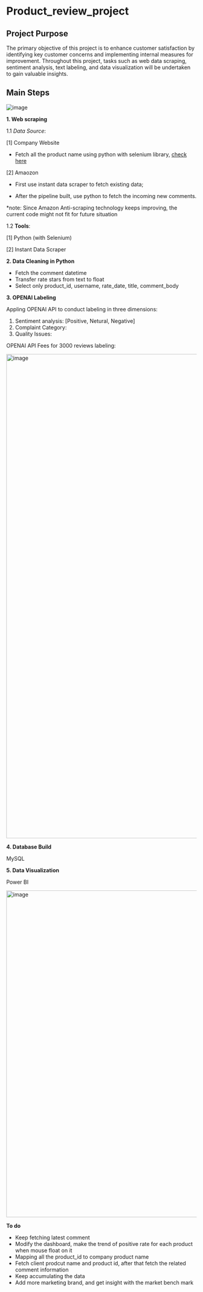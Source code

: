 # Product_review_project

## Project Purpose
The primary objective of this project is to enhance customer satisfaction by identifying key customer concerns and implementing internal measures for improvement. Throughout this project, tasks such as web data scraping, sentiment analysis, text labeling, and data visualization will be undertaken to gain valuable insights.

## Main Steps

![image](https://github.com/Sol2023/product_review_project/assets/92194263/021806f4-9847-41a9-ae6d-b457b856bcc4)


**1. Web scraping**

1.1 *Data Source*: 

[1] Company Website

- Fetch all the product name using python with selenium library, [check here](https://npicpet.com/collections/all)

[2] Amaozon

- First use instant data scraper to fetch existing data;

- After the pipeline built, use python to fetch the incoming new comments. 

*note: Since Amazon Anti-scraping technology keeps improving, the current code might not fit for future situation

1.2 **Tools**:

[1] Python (with Selenium)

[2] Instant Data Scraper


**2. Data Cleaning in Python**

- Fetch the comment datetime
- Transfer rate stars from text to float
- Select only product_id, username, rate_date, title, comment_body

**3. OPENAI Labeling**

Appling OPENAI API to conduct labeling in three dimensions: 

1) Sentiment analysis: [Positive, Netural, Negative]
2) Complaint Category:
3) Quality Issues:

OPENAI API Fees for 3000 reviews labeling:

<img width="1279" alt="image" src="https://github.com/Sol2023/product_review_project/assets/92194263/72f656a6-11ad-4122-84ed-c285f159270f">


**4. Database Build**

MySQL

**5. Data Visualization**

Power BI

<img width="863" alt="image" src="https://github.com/Sol2023/product_review_project/assets/92194263/e3c89275-9589-4720-812a-1a0521cdd4f2">


**To do**

- Keep fetching latest comment
- Modify the dashboard, make the trend of positive rate for each product when mouse float on it
- Mapping all the product_id to company product name
- Fetch client prodcut name and product id, after that fetch the related comment information
- Keep accumulating the data
- Add more marketing brand, and get insight with the market bench mark
